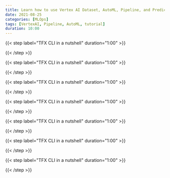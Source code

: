 ```yaml
---
title: Learn how to use Vertex AI Dataset, AutoML, Pipeline, and Prediction to adapt to changes in data trend
date: 2021-08-25
categories: [MLOps]
tags: [VertexAI, Pipeline, AutoML, tutorial]
duration: 10:00
---
```


{{< step label="TFX CLI in a nutshell" duration="1:00" >}}

{{< /step >}}

{{< step label="TFX CLI in a nutshell" duration="1:00" >}}

{{< /step >}}

{{< step label="TFX CLI in a nutshell" duration="1:00" >}}

{{< /step >}}

{{< step label="TFX CLI in a nutshell" duration="1:00" >}}

{{< /step >}}

{{< step label="TFX CLI in a nutshell" duration="1:00" >}}

{{< /step >}}

{{< step label="TFX CLI in a nutshell" duration="1:00" >}}

{{< /step >}}

{{< step label="TFX CLI in a nutshell" duration="1:00" >}}

{{< /step >}}